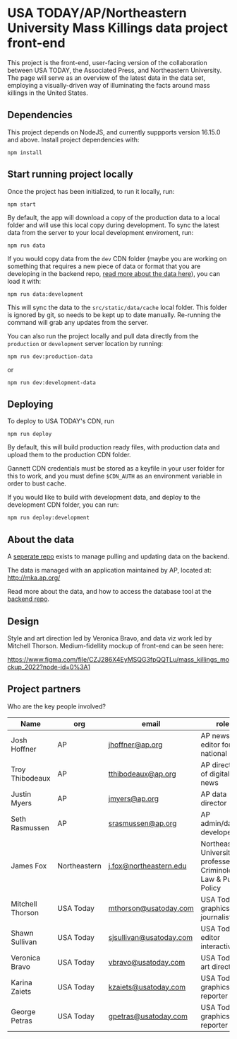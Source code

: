 # USA TODAY/AP/Northeastern University Mass Killings data project front-end

This project is the front-end, user-facing version of the collaboration between USA TODAY, the Associated Press, and Northeastern University. The page will serve as an overview of the latest data in the data set, employing a visually-driven way of illuminating the facts around mass killings in the United States.

## Dependencies

This project depends on NodeJS, and currently suppports version 16.15.0 and above. Install project dependencies with:

```
npm install
```

## Start running project locally

Once the project has been initialized, to run it locally, run:

```
npm start
```

By default, the app will download a copy of the production data to a local folder and will use this local copy during development. To sync the latest data from the server to your local development enviroment, run: 

```
npm run data
```

If you would copy data from the `dev` CDN folder (maybe you are working on something that requires a new piece of data or format that you are developing in the backend repo, [read more about the data here](#about-the-data)), you can load it with:

```
npm run data:development
```

This will sync the data to the `src/static/data/cache` local folder. This folder is ignored by git, so needs to be kept up to date manually. Re-running the command will grab any updates from the server.

You can also run the project locally and pull data directly from the `production` or `development` server location by running:

```
npm run dev:production-data
```

or

```
npm run dev:development-data
```

## Deploying

To deploy to USA TODAY's CDN, run

```
npm run deploy
```

By default, this will build production ready files, with production data and upload them to the production CDN folder.

Gannett CDN credentials must be stored as a keyfile in your user folder for this to work, and you must define `$CDN_AUTH` as an environment variable in order to bust cache.

If you would like to build with development data, and deploy to the development CDN folder, you can run:

```
npm run deploy:development
```

## About the data

A [seperate repo](https://github.com/USATODAY/mass-killings-data-updates) exists to manage pulling and updating data on the backend.

The data is managed with an application maintained by AP, located at: http://mka.ap.org/

Read more about the data, and how to access the database tool at the [backend repo](https://github.com/USATODAY/mass-killings-data-updates#readme).

## Design

Style and art direction led by Veronica Bravo, and data viz work led by Mitchell Thorson. Medium-fidellity mockup of front-end can be seen here:

https://www.figma.com/file/CZJ286X4EyMSQG3fpQQTLu/mass_killings_mockup_2022?node-id=0%3A1

## Project partners

Who are the key people involved?

| Name             | org          | email                   | role                                                                  |
|------------------|--------------|-------------------------|-----------------------------------------------------------------------|
| Josh Hoffner     | AP           | jhoffner@ap.org         | AP news editor for national                                           |
| Troy Thibodeaux  | AP           | tthibodeaux@ap.org      | AP director of digital news                                           |
| Justin Myers     | AP           | jmyers@ap.org           | AP data director                                                      |
| Seth Rasmussen   | AP           | srasmussen@ap.org       | AP admin/data developer                                               |
| James Fox        | Northeastern | j.fox@northeastern.edu  | Northeastern University professer of Criminology, Law & Public Policy |
| Mitchell Thorson | USA Today    | mthorson@usatoday.com   | USA Today graphics journalist                                         |
| Shawn Sullivan   | USA Today    | sjsullivan@usatoday.com | USA Today editor interactives                                         |
| Veronica Bravo   | USA Today    | vbravo@usatoday.com     | USA Today art director                                                |
| Karina Zaiets    | USA Today    | kzaiets@usatoday.com    | USA Today graphics reporter                                           |
| George Petras    | USA Today    | gpetras@usatoday.com    | USA Today graphics reporter                                           |


